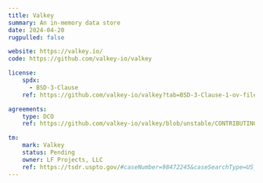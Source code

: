 ```yaml
---
title: Valkey
summary: An in-memory data store
date: 2024-04-20
rugpulled: false

website: https://valkey.io/
code: https://github.com/valkey-io/valkey

license:
    spdx:
      - BSD-3-Clause
    ref: https://github.com/valkey-io/valkey?tab=BSD-3-Clause-1-ov-file

agreements:
    type: DCO
    ref: https://github.com/valkey-io/valkey/blob/unstable/CONTRIBUTING.md

tm:
    mark: Valkey
    status: Pending
    owner: LF Projects, LLC
    ref: https://tsdr.uspto.gov/#caseNumber=98472245&caseSearchType=US_APPLICATION&caseType=DEFAULT&searchType=statusSearch
---
```

